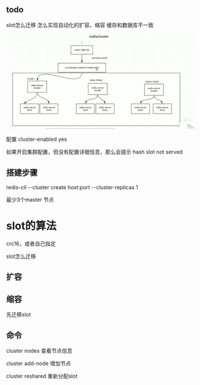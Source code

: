 ## todo
slot怎么迁移
怎么实现自动化的扩容，缩容
缓存和数据库不一致


![Alt text](./img/cluster1.png)



配置
cluster-enabled yes

如果开启集群配置，但没有配置详细信息，那么会提示
hash slot not served

## 搭建步骤

redis-cil --cluster create host:port --cluster-replicas 1

最少3个master 节点



# slot的算法

crc16，或者自己指定

slot怎么迁移


## 扩容


## 缩容

先迁移slot




## 命令 
cluster nodes 查看节点信息

cluster add-node  增加节点

cluster reshared  重新分配slot









